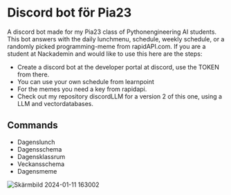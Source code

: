 # Discord bot för Pia23 
A discord bot made for my Pia23 class of Pythonengineering AI students. This bot answers with the daily lunchmenu, schedule, weekly schedule, or a randomly picked programming-meme from rapidAPI.com.
If you are a student at Nackademin and would like to use this here are the steps:

- Create a discord bot at the developer portal at discord, use the TOKEN from there.
- You can use your own schedule from learnpoint
- For the memes you need a key from rapidapi.
- Check out my repository discordLLM for a version 2 of this one, using a LLM and vectordatabases. 

## Commands
- Dagenslunch 
- Dagensschema 
- Dagensklassrum
- Veckansschema
- Dagensmeme 
  
![Skärmbild 2024-01-11 163002](https://github.com/j0nt392/Dagens_lunch/assets/25915810/86a9167c-ed27-4d24-bf94-26e4d35a30f9)





